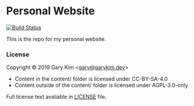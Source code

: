 # Personal Website

[![Build Status](https://ghdrone.garykim.dev/api/badges/gary-kim/website/status.svg)](https://ghdrone.garykim.dev/gary-kim/website)

This is the repo for my personal website.

### License

Copyright &copy; 2019 Gary Kim &lt;<gary@garykim.dev>&gt;

* Content in the content/ folder is licensed under CC-BY-SA-4.0
* Content outside of the content/ folder is licensed under AGPL-3.0-only

Full license text avaliable in [LICENSE](LICENSE) file.
